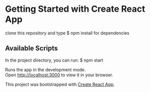 # Getting Started with Create React App

clone this repository and type $ npm install for dependencies





## Available Scripts

In the project directory, you can run: $ npm start



Runs the app in the development mode.\
Open [http://localhost:3000](http://localhost:3000) to view it in your browser.

This project was bootstrapped with [Create React App](https://github.com/facebook/create-react-app).


